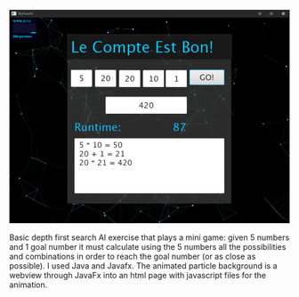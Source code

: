 ![alt text](https://github.com/ChrisGemayel/DFS-AI-the-count-is-right/blob/master/Thecountisright.PNG)

Basic depth first search AI exercise that plays a mini game: given 5 numbers and 1 goal number it must calculate using the 5 numbers all the possibilities and combinations in order to reach the goal number (or as close as possible). I used Java and Javafx. The animated particle background is a webview through JavaFx into an html page with javascript files for the animation.
